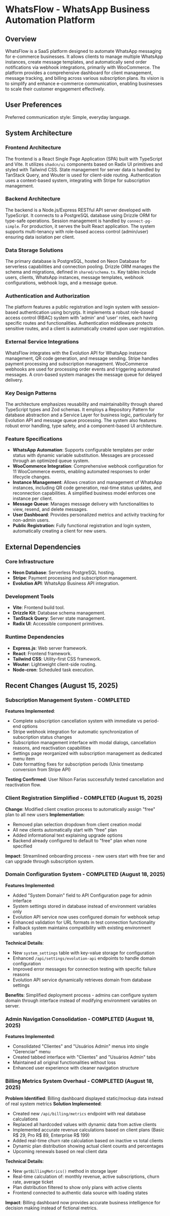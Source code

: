 # WhatsFlow - WhatsApp Business Automation Platform

## Overview
WhatsFlow is a SaaS platform designed to automate WhatsApp messaging for e-commerce businesses. It allows clients to manage multiple WhatsApp instances, create message templates, and automatically send order notifications via webhook integrations, primarily with WooCommerce. The platform provides a comprehensive dashboard for client management, message tracking, and billing across various subscription plans. Its vision is to simplify and enhance e-commerce communication, enabling businesses to scale their customer engagement effectively.

## User Preferences
Preferred communication style: Simple, everyday language.

## System Architecture

### Frontend Architecture
The frontend is a React Single Page Application (SPA) built with TypeScript and Vite. It utilizes `shadcn/ui` components based on Radix UI primitives and styled with Tailwind CSS. State management for server data is handled by TanStack Query, and Wouter is used for client-side routing. Authentication uses a context-based system, integrating with Stripe for subscription management.

### Backend Architecture
The backend is a Node.js/Express RESTful API server developed with TypeScript. It connects to a PostgreSQL database using Drizzle ORM for type-safe operations. Session management is handled by `connect-pg-simple`. For production, it serves the built React application. The system supports multi-tenancy with role-based access control (admin/user) ensuring data isolation per client.

### Data Storage Solutions
The primary database is PostgreSQL, hosted on Neon Database for serverless capabilities and connection pooling. Drizzle ORM manages the schema and migrations, defined in `shared/schema.ts`. Key tables include users, clients, WhatsApp instances, message templates, webhook configurations, webhook logs, and a message queue.

### Authentication and Authorization
The platform features a public registration and login system with session-based authentication using bcryptjs. It implements a robust role-based access control (RBAC) system with 'admin' and 'user' roles, each having specific routes and functionalities. Authentication middleware protects sensitive routes, and a client is automatically created upon user registration.

### External Service Integrations
WhatsFlow integrates with the Evolution API for WhatsApp instance management, QR code generation, and message sending. Stripe handles payment processing and subscription management. WooCommerce webhooks are used for processing order events and triggering automated messages. A cron-based system manages the message queue for delayed delivery.

### Key Design Patterns
The architecture emphasizes reusability and maintainability through shared TypeScript types and Zod schemas. It employs a Repository Pattern for database abstraction and a Service Layer for business logic, particularly for Evolution API and message queue processing. The system also features robust error handling, type safety, and a component-based UI architecture.

### Feature Specifications
- **WhatsApp Automation**: Supports configurable templates per order status with dynamic variable substitution. Messages are processed through an optimized queue system.
- **WooCommerce Integration**: Comprehensive webhook configuration for 11 WooCommerce events, enabling automated responses to order lifecycle changes.
- **Instance Management**: Allows creation and management of WhatsApp instances, including QR code generation, real-time status updates, and reconnection capabilities. A simplified business model enforces one instance per client.
- **Message Queue**: Manages message delivery with functionalities to view, resend, and delete messages.
- **User Dashboard**: Provides personalized metrics and activity tracking for non-admin users.
- **Public Registration**: Fully functional registration and login system, automatically creating a client for new users.

## External Dependencies

### Core Infrastructure
- **Neon Database**: Serverless PostgreSQL hosting.
- **Stripe**: Payment processing and subscription management.
- **Evolution API**: WhatsApp Business API integration.

### Development Tools
- **Vite**: Frontend build tool.
- **Drizzle Kit**: Database schema management.
- **TanStack Query**: Server state management.
- **Radix UI**: Accessible component primitives.

### Runtime Dependencies
- **Express.js**: Web server framework.
- **React**: Frontend framework.
- **Tailwind CSS**: Utility-first CSS framework.
- **Wouter**: Lightweight client-side routing.
- **Node-cron**: Scheduled task execution.

## Recent Changes (August 15, 2025)

### Subscription Management System - COMPLETED
**Features Implemented**: 
- Complete subscription cancellation system with immediate vs period-end options
- Stripe webhook integration for automatic synchronization of subscription status changes
- Subscription management interface with modal dialogs, cancellation reasons, and reactivation capabilities
- Settings page reorganized with subscription management as dedicated menu item
- Date formatting fixes for subscription periods (Unix timestamp conversion from Stripe API)

**Testing Confirmed**: User Nilson Farias successfully tested cancellation and reactivation flow.

### Client Registration Simplified - COMPLETED (August 15, 2025)
**Change**: Modified client creation process to automatically assign "free" plan to all new users
**Implementation**:
- Removed plan selection dropdown from client creation modal
- All new clients automatically start with "free" plan
- Added informational text explaining upgrade options
- Backend already configured to default to "free" plan when none specified

**Impact**: Streamlined onboarding process - new users start with free tier and can upgrade through subscription system.

### Domain Configuration System - COMPLETED (August 18, 2025)
**Features Implemented**:
- Added "System Domain" field to API Configuration page for admin interface
- System settings stored in database instead of environment variables only
- Evolution API service now uses configured domain for webhook setup
- Enhanced validation for URL formats in test connection functionality
- Fallback system maintains compatibility with existing environment variables

**Technical Details**:
- New `system_settings` table with key-value storage for configuration
- Enhanced `/api/settings/evolution-api` endpoints to handle domain configuration
- Improved error messages for connection testing with specific failure reasons
- Evolution API service dynamically retrieves domain from database settings

**Benefits**: Simplified deployment process - admins can configure system domain through interface instead of modifying environment variables on server.

### Admin Navigation Consolidation - COMPLETED (August 18, 2025)
**Features Implemented**:
- Consolidated "Clientes" and "Usuários Admin" menus into single "Gerenciar" menu
- Created tabbed interface with "Clientes" and "Usuários Admin" tabs
- Maintained all original functionalities without loss
- Enhanced user experience with cleaner navigation structure

### Billing Metrics System Overhaul - COMPLETED (August 18, 2025)
**Problem Identified**: Billing dashboard displayed static/mockup data instead of real system metrics
**Solution Implemented**:
- Created new `/api/billing/metrics` endpoint with real database calculations
- Replaced all hardcoded values with dynamic data from active clients
- Implemented accurate revenue calculations based on client plans (Basic R$ 29, Pro R$ 89, Enterprise R$ 199)
- Added real-time churn rate calculation based on inactive vs total clients
- Dynamic plan distribution showing actual client counts and percentages
- Upcoming renewals based on real client data

**Technical Details**:
- New `getBillingMetrics()` method in storage layer
- Real-time calculation of: monthly revenue, active subscriptions, churn rate, average ticket
- Plan distribution filtered to show only plans with active clients
- Frontend connected to authentic data source with loading states

**Impact**: Billing dashboard now provides accurate business intelligence for decision making instead of fictional metrics.
